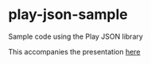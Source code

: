 play-json-sample
================

Sample code using the Play JSON library


This accompanies the presentation [here](http://pub.lucidpress.com/jsonPresentation)
